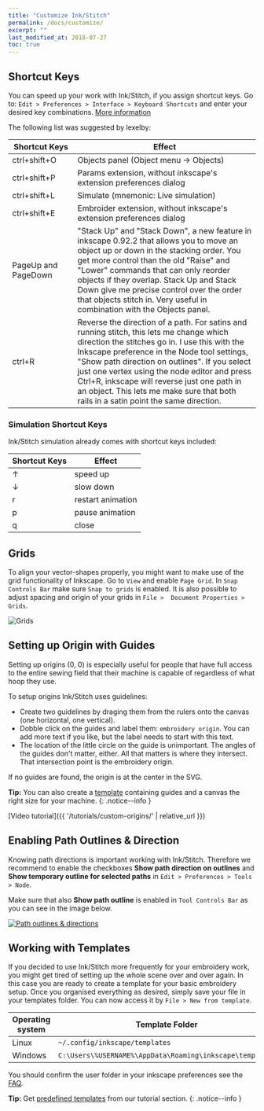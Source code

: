 ```yaml
---
title: "Customize Ink/Stitch"
permalink: /docs/customize/
excerpt: ""
last_modified_at: 2018-07-27
toc: true
---
```


## Shortcut Keys

You can speed up your work with Ink/Stitch, if you assign shortcut keys. Go to: `Edit > Preferences > Interface > Keyboard Shortcuts` and enter your desired key combinations. [More information](http://wiki.inkscape.org/wiki/index.php/Customizing_Inkscape)

The following list was suggested by lexelby:

Shortcut&nbsp;Keys | Effect
-------- | --------
<key>ctrl</key>+<key>shift</key>+<key>O</key> | Objects panel (Object menu -> Objects)
<key>ctrl</key>+<key>shift</key>+<key>P</key> | Params extension, without inkscape's extension preferences dialog
<key>ctrl</key>+<key>shift</key>+<key>L</key> | Simulate (mnemonic: Live simulation)
<key>ctrl</key>+<key>shift</key>+<key>E</key> | Embroider extension, without inkscape's extension preferences dialog
<key>PageUp</key> and <key>PageDown</key> | "Stack Up" and "Stack Down", a new feature in inkscape 0.92.2 that allows you to move an object up or down in the stacking order. You get more control than the old "Raise" and "Lower" commands that can only reorder objects if they overlap. Stack Up and Stack Down give me precise control over the order that objects stitch in. Very useful in combination with the Objects panel.
<key>ctrl</key>+<key>R</key> | Reverse the direction of a path. For satins and running stitch, this lets me change which direction the stitches go in. I use this with the Inkscape preference in the Node tool settings, "Show path direction on outlines". If you select just one vertex using the node editor and press Ctrl+R, inkscape will reverse just one path in an object. This lets me make sure that both rails in a satin point the same direction.



### Simulation Shortcut Keys
Ink/Stitch simulation already comes with shortcut keys included:

Shortcut Keys | Effect
-------- | --------
<key>↑</key> | speed up
<key>↓</key> | slow down
<key>r</key> | restart animation
<key>p</key> | pause animation
<key>q</key> | close

## Grids

To align your vector-shapes properly, you might want to make use of the grid functionality of Inkscape. Go to `View` and enable `Page Grid`. In `Snap Controls Bar` make sure `Snap to grids` is enabled. It is also possible to adjust spacing and origin of your grids in `File >  Document Properties > Grids`.

![Grids](https://user-images.githubusercontent.com/11083514/40359052-414d3554-5db9-11e8-8b49-3be75c5e9732.png)

## Setting up Origin with Guides

Setting up origins (0, 0) is especially useful for people that have full access to the entire sewing field that their machine is capable of regardless of what hoop they use.

To setup origins Ink/Stitch uses guidelines:
  * Create two guidelines by draging them from the rulers onto the canvas (one horizontal, one vertical).
  * Dobble click on the guides and label them: `embroidery origin`. You can add more text if you like, but the label needs to start with this text.
  * The location of the little circle on the guide is unimportant. The angles of the guides don't matter, either. All that matters is where they intersect. That intersection point is the embroidery origin.

If no guides are found, the origin is at the center in the SVG.
  
**Tip:** You can also create a [template]((/docs/customize/#working-with-templates)) containing guides and a canvas the right size for your machine.
{: .notice--info }

[Video tutorial]({{ '/tutorials/custom-origins/' | relative_url }})

## Enabling Path Outlines & Direction

Knowing path directions is important working with Ink/Stitch. Therefore we recommend to enable the checkboxes **Show path direction on outlines** and **Show temporary outline for selected paths** in `Edit > Preferences > Tools > Node`.

Make sure that also **Show path outline** is enabled in `Tool Controls Bar` as you can see in the image below.

[![Path outlines & directions](https://user-images.githubusercontent.com/11083514/40360721-f294ef0a-5dbe-11e8-9d4d-98f469ff1fba.png)](https://user-images.githubusercontent.com/11083514/40360721-f294ef0a-5dbe-11e8-9d4d-98f469ff1fba.png)

## Working with Templates

If you decided to use Ink/Stitch more frequently for your embroidery work, you might get tired of setting up the whole scene over and over again. In this case you are ready to create a template for your basic embroidery setup. Once you organised everything as desired, simply save your file in your templates folder. You can now access it by `File > New from template`.

Operating system|Template Folder
---|---
Linux|`~/.config/inkscape/templates`
Windows|`C:\Users\%USERNAME%\AppData\Roaming\inkscape\templates`

You should confirm the user folder in your inkscape preferences see the [FAQ](/docs/faq/#i-have-downloaded-and-unzipped-the-latest-release-where-do-i-put-it).

**Tip:** Get [predefined templates](/tutorials/resources/templates/) from our tutorial section.
{: .notice--info }


